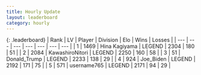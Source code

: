 ```yaml
---
title: Hourly Update
layout: leaderboard
category: hourly
---
```


{: .leaderboard}
| Rank | LV | Player | Division | Elo | Wins | Losses |
| --- | --- | --- | --- | --- | --- | --- |
| <span data-change="0">1</span> | 1469 | <span title="ID: 315148">Hina Kagiyama</span> | LEGEND | <span data-change="0">2304</span> | <span data-change="0">180</span> | <span data-change="0">51</span> |
| <span data-change="0">2</span> | 2084 | <span title="ID: 164871">KawashiroNitori</span> | LEGEND | <span data-change="6">2250</span> | <span data-change="1">160</span> | <span data-change="0">58</span> |
| <span data-change="0">3</span> | 51 | <span title="ID: 515520">Donald_Trump</span> | LEGEND | <span data-change="0">2233</span> | <span data-change="0">138</span> | <span data-change="0">29</span> |
| <span data-change="0">4</span> | 924 | <span title="ID: 353063">Joe_Biden</span> | LEGEND | <span data-change="0">2192</span> | <span data-change="0">171</span> | <span data-change="0">75</span> |
| <span data-change="0">5</span> | 571 | <span title="ID: 188640">username765</span> | LEGEND | <span data-change="0">2171</span> | <span data-change="0">94</span> | <span data-change="0">29</span> |